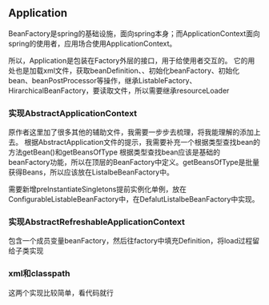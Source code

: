 ## Application
BeanFactory是spring的基础设施，面向spring本身；而ApplicationContext面向spring的使用者，应用场合使用ApplicationContext。

所以，Application是包装在Factory外层的接口，用于给使用者交互的。
它的用处也是加载xml文件，获取beanDefinition、、初始化beanFactory、初始化bean、beanPostProcessor等操作，继承ListableFactory、HirarchicalBeanFactory，要读取文件，所以需要继承resourceLoader

### 实现AbstractApplicationContext
原作者这里加了很多其他的辅助文件，我需要一步步去梳理，将我能理解的添加上去。
根据AbstractApplication文件的提示，我需要补充一个根据类型查找bean的方法getBean()和getBeansOfType
根据类型查找bean应该是基础的beanFactory功能，所以在顶层的BeanFactory中定义。getBeansOfType是批量获得Beans，所以应该放在ListalbeBeanFactory中。

需要新增preInstantiateSingletons提前实例化单例，放在ConfigurableListableBeanFactory中，在DefalutListalbeBeanFactory中实现。


### 实现AbstractRefreshableApplicationContext
包含一个成员变量beanFactory，然后往factory中填充Definition，将load过程留给子类实现

### xml和classpath
这两个实现比较简单，看代码就行
